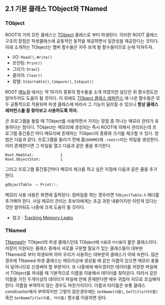 ## 2.1 기본 클래스 TObject와 TNamed

### TObject

ROOT의 거의 모든 클래스는 [TObject](https://root.cern.ch/doc/master/classTObject.html) 클래스로 부터 파생된다.  이러한 ROOT 클래스 구조의 장점은 파생클래스에 공동적인 동작을 제공하면서 일관성을 제공한다는 것이다.  아래 소개하는 TObject는 멤버 함수들은 자주 보게 될 함수들이므로 눈에 익혀두자.
- I/O: `Read()`, `Write()`​
- 프린팅: `Print()`​
- 그리기: `Draw(`)
- 클리어: `Clear()`​
- 정렬: `IsSortable()`, `Compare()`, `IsEqual()`

ROOT [메뉴얼](https://root.cern.ch/root/htmldoc/guides/users-guide/ROOTUsersGuide.html#tobject) 에서는 약 10가지 종류의 함수들을 소개 하였지만 일단은 위 함수정도만 알아두어도 도움이 될 것이다.  이 외에도 [TObject 클래스 레퍼런스](https://root.cern.ch/doc/master/classTObject.html) 에 나온 함수들은 모두 공통적으로 적용되며 파생 클래스에 따라서 그 기능이 달라질 수 있으니 **항상 클래스 레퍼런스를 잘 찾아보고 사용하도록 하자.**

큰 프로그램을 돌릴 때 TObject를 사용하면서 가지는 장점 중 하나는 메모리 관리가 유용하다는 점이다.  TObject는 메모리에 생성되는 즉시 ROOT에 의해서 관리되는데 프로그램 중간중간 마다 메모리에 존재하는 TObject의 종류와 크기를 체크할 수 있다. 방법은 다음과 같다.  프로그램을 돌리기 전에 홈(`$HOME`)에 `.rootrc`라는 파일을 생성한다.  이미 존재한다면 그 파일을 열고 다음과 같은 줄을 추가한다.
```
Root.MemStat:            1
Root.ObjectStat:         1
```
그리고 프로그램 중간중간마다 메모리 체크를 하고 싶은 지점에 다음과 같은 줄을 추가한다.
```c++
gObjectTable -> Print();
```
메모리 사용 내용은 화면에 출력된다. 컴파일을 하는 경우라면 `TObjectTable.h` 헤더를 추가해야 한다.  사실 메모리 관리는 초보자에게는 조금 과한 내용이지만 이런게 있다는 것만 알아둬도 나중에 크게 도움이 될 것이다.
* 참고 : [Tracking Memory Leaks](https://root.cern.ch/root/htmldoc/guides/users-guide/ROOTUsersGuide.html#tracking-memory-leaks)

### TNamed

[TNamed](https://root.cern.ch/doc/master/classTNamed.html)는
TObject의 파생 클래스인데 TObject에 ``이름``과 ``타이틀``이 붙은 클래스이다.
저장이 지원되는 클래스 중에서 서로를 구분할 필요가 있는 클래스들이 대부분
TNamed로 부터 파생되며 아마 우리가 사용하는 대부분의 클래스가 이에 속한다.
많은 경우에 TNamed 파생 클래스는 메모리상에 생성될 때 같은 이름이 있으면
메모리 충돌이 일어나므로 신경써야 할 부분이다.
또 나중에에 배우겠지만 데이터를 저장한 파일에서 TObject를 꺼내올 때 기본적으로 이름을 이용해서 데이터를 찾아온다.
따라서 같은 이름을 가진 두개이상의 데이터가 파일에 안에 존재한다면 매우 귀찮아 지므로 조심해야 한다.
이름을 부여하지 않는 경우도 마찬가지이다.
이름과 타이틀은 보통 클래스 constructor에서 부여하지만
그렇지 않은경우에는 `SetName(이름)`, `SetTitle(타이틀)` 혹은 `SetNameTitle(이름, 타이틀)` 함수를 이용하면 된다.
